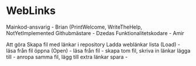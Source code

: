 # WebLinks
Mainkod-ansvarig - Brian (PrintWelcome, WriteTheHelp, NotYetImplemented
Githubmästare - Dzedas
Funktionalitetskodare - Amir

Att göra
Skapa fil med länkar i repository
Ladda weblänkar
lista (Load) - läsa från fil
öppna (Open) - läsa från fil - skapa tom fil, skriva in länkar
lägga till - anropa samma fil, lägg till extra länkar
spara -
